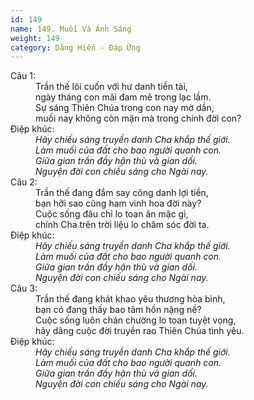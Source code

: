 ```yaml
---
id: 149
name: 149. Muối Và Ánh Sáng
weight: 149
category: Dâng Hiến - Đáp Ứng
---
```

<dl><dt>Câu 1:</dt><dd data-verse="1">Trần thế lôi cuốn với hư danh tiền tài, <br/>ngày tháng con mãi đam mê trong lạc lầm. <br/>Sự sáng Thiên Chúa trong con nay mờ dần, <br/>muối nay không còn mặn mà trong chính đời con? </dd><dt>Điệp khúc:</dt><dd data-chorus="1"><em>Hãy chiếu sáng truyền danh Cha khắp thế giới. <br/>Làm muối của đất cho bao người quanh con. <br/>Giữa gian trần đầy hận thù và gian dối. <br/>Nguyện đời con chiếu sáng cho Ngài nay. </em></dd><dt>Câu 2:</dt><dd data-verse="2">Trần thế đang đắm say công danh lợi tiền, <br/>bạn hỡi sao cũng ham vinh hoa đời này? <br/>Cuộc sống đâu chỉ lo toan ăn mặc gì, <br/>chính Cha trên trời liệu lo chăm sóc đời ta. </dd><dt>Điệp khúc:</dt><dd data-chorus="1"><em>Hãy chiếu sáng truyền danh Cha khắp thế giới. <br/>Làm muối của đất cho bao người quanh con. <br/>Giữa gian trần đầy hận thù và gian dối. <br/>Nguyện đời con chiếu sáng cho Ngài nay. </em></dd><dt>Câu 3:</dt><dd data-verse="3">Trần thế đang khát khao yêu thương hòa bình, <br/>bạn có đang thấy bao tâm hồn nặng nề? <br/>Cuộc sống luôn chán chường lo toan tuyệt vọng, <br/>hãy dâng cuộc đời truyền rao Thiên Chúa tình yêu. </dd><dt>Điệp khúc:</dt><dd data-chorus="1"><em>Hãy chiếu sáng truyền danh Cha khắp thế giới. <br/>Làm muối của đất cho bao người quanh con. <br/>Giữa gian trần đầy hận thù và gian dối. <br/>Nguyện đời con chiếu sáng cho Ngài nay. </em></dd></dl>
